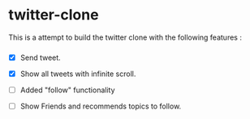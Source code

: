 # twitter-clone

This is a attempt to build the twitter clone with the following features :
###
### 
- [x] Send tweet.
- [x] Show all tweets with infinite scroll.
- [ ] Added "follow" functionality
- [ ] Show Friends and recommends topics to follow.

